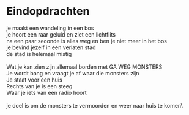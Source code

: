# Eindopdrachten
je maakt een wandeling in een bos\
je hoort een raar geluid en ziet een lichtflits\
na een paar seconde is alles weg en ben je niet meer in het bos\
je bevind jezelf in een verlaten stad\
de stad is helemaal mistig\
\
Wat je kan zien zijn allemaal borden met GA WEG MONSTERS\
Je wordt bang en vraagt je af waar die monsters zijn\
Je staat voor een huis\
Rechts van je is een steeg\
Waar je iets van een radio hoort\
\
je doel is om de monsters te vermoorden en weer naar huis te komen\
